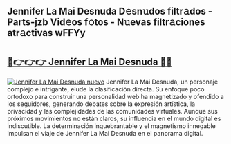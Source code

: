 ## Jennifer La Mai Desnuda D𝚎sn𝚞dos filtr𝚊dos - Parts-jzb Vid𝚎os f𝚘tos - N𝚞evas filtr𝚊ciones atr𝚊ctivas wFFYy

# <h2><a href="http://mb0zgf.tromn.icu/?c=Jennifer+La+Mai+Desnuda">🔗👉👉👉 Jennifer La Mai Desnuda 🔗🔗</a></h2>

[![Jennifer La Mai Desnuda nuevo](https://i.imgur.com/pEAQMta.gif)](http://mb0zgf.tromn.icu/?c=Jennifer+La+Mai+Desnuda)
Jennifer La Mai Desnuda, un personaje complejo e intrigante, elude la clasificación directa. Su enfoque poco ortodoxo para construir una personalidad web ha magnetizado y ofendido a los seguidores, generando debates sobre la expresión artística, la privacidad y las complejidades de las comunidades virtuales. Aunque sus próximos movimientos no están claros, su influencia en el mundo digital es indiscutible. La determinación inquebrantable y el magnetismo innegable impulsan el viaje de Jennifer La Mai Desnuda en el panorama digital.
